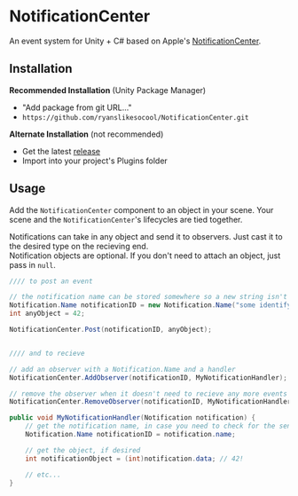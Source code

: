# NotificationCenter
An event system for Unity + C# based on Apple's [NotificationCenter](https://developer.apple.com/documentation/foundation/notificationcenter).

## Installation
**Recommended Installation** (Unity Package Manager)
- "Add package from git URL..."
- `https://github.com/ryanslikesocool/NotificationCenter.git`

**Alternate Installation** (not recommended)
- Get the latest [release](https://github.com/ryanslikesocool/NotificationCenter/releases)
- Import into your project's Plugins folder

## Usage
Add the `NotificationCenter` component to an object in your scene.  Your scene and the `NotificationCenter`'s lifecycles are tied together.

Notifications can take in any object and send it to observers.  Just cast it to the desired type on the recieving end.\
Notification objects are optional.  If you don't need to attach an object, just pass in `null`.

```cs
//// to post an event

// the notification name can be stored somewhere so a new string isn't always created
Notification.Name notificationID = new Notification.Name("some identifying string");
int anyObject = 42;

NotificationCenter.Post(notificationID, anyObject);


//// and to recieve

// add an observer with a Notification.Name and a handler
NotificationCenter.AddObserver(notificationID, MyNotificationHandler);

// remove the observer when it doesn't need to recieve any more events
NotificationCenter.RemoveObserver(notificationID, MyNotificationHandler);

public void MyNotificationHandler(Notification notification) {
	// get the notification name, in case you need to check for the sender
	Notification.Name notificationID = notification.name;

	// get the object, if desired
	int notificationObject = (int)notification.data; // 42!

	// etc...
}
```
